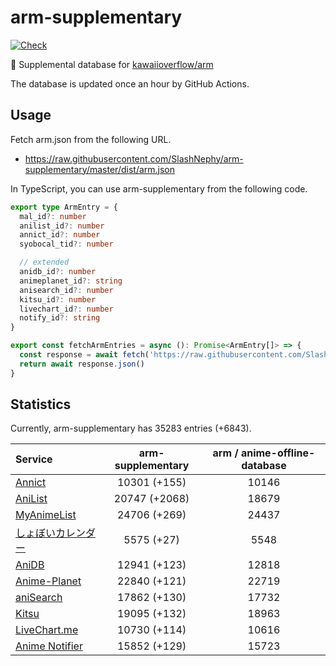 # arm-supplementary

[![Check](https://github.com/SlashNephy/arm-supplementary/actions/workflows/check-node.yml/badge.svg)](https://github.com/SlashNephy/arm-supplementary/actions/workflows/check-node.yml)

💊 Supplemental database for [kawaiioverflow/arm](https://github.com/kawaiioverflow/arm)

The database is updated once an hour by GitHub Actions.

## Usage

Fetch arm.json from the following URL.

- https://raw.githubusercontent.com/SlashNephy/arm-supplementary/master/dist/arm.json

In TypeScript, you can use arm-supplementary from the following code.

```TypeScript
export type ArmEntry = {
  mal_id?: number
  anilist_id?: number
  annict_id?: number
  syobocal_tid?: number

  // extended
  anidb_id?: number
  animeplanet_id?: string
  anisearch_id?: number
  kitsu_id?: number
  livechart_id?: number
  notify_id?: string
}

export const fetchArmEntries = async (): Promise<ArmEntry[]> => {
  const response = await fetch('https://raw.githubusercontent.com/SlashNephy/arm-supplementary/master/dist/arm.json')
  return await response.json()
}
```

## Statistics

Currently, arm-supplementary has 35283 entries (+6843).

| Service                                     | arm-supplementary | arm / anime-offline-database |
| :------------------------------------------ | :---------------: | :--------------------------: |
| [Annict](https://annict.com)                |   10301 (+155)    |            10146             |
| [AniList](https://anilist.co)               |   20747 (+2068)   |            18679             |
| [MyAnimeList](https://myanimelist.net)      |   24706 (+269)    |            24437             |
| [しょぼいカレンダー](https://cal.syoboi.jp) |    5575 (+27)     |             5548             |
| [AniDB](https://anidb.net)                  |   12941 (+123)    |            12818             |
| [Anime-Planet](https://anime-planet.com)    |   22840 (+121)    |            22719             |
| [aniSearch](https://anisearch.com)          |   17862 (+130)    |            17732             |
| [Kitsu](https://kitsu.io)                   |   19095 (+132)    |            18963             |
| [LiveChart.me](https://livechart.me)        |   10730 (+114)    |            10616             |
| [Anime Notifier](https://notify.moe)        |   15852 (+129)    |            15723             |
